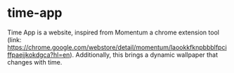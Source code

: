 # time-app
Time App is a website, inspired from Momentum a chrome extension tool (link: https://chrome.google.com/webstore/detail/momentum/laookkfknpbbblfpciffpaejjkokdgca?hl=en).
Additionally, this brings a dynamic wallpaper that changes with time.
